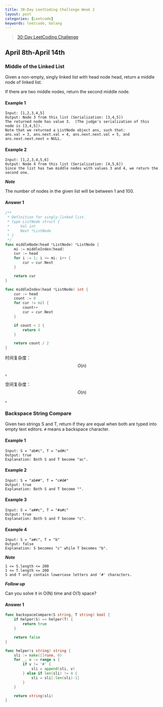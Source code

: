```yaml
---
title: 30-Day LeetCoding Challenge Week 2
layout: post
categories: [Leetcode]
keywords: leetcode, Golang
---
```


> [30-Day LeetCoding Challenge](https://leetcode.com/explore/challenge/card/30-day-leetcoding-challenge/)

<script src="https://cdn.mathjax.org/mathjax/latest/MathJax.js?config=TeX-AMS-MML_HTMLorMML" type="text/javascript"></script>
<script type="text/x-mathjax-config">
  // 数学公式专用
  MathJax.Hub.Config({
    tex2jax: {
      skipTags: ['script', 'noscript', 'style', 'textarea', 'pre'],
      inlineMath: [['$','$']]
    }
  });
</script>

## April 8th-April 14th

### Middle of the Linked List

Given a non-empty, singly linked list with head node head, return a middle node of linked list.

If there are two middle nodes, return the second middle node.

#### Example 1

```
Input: [1,2,3,4,5]
Output: Node 3 from this list (Serialization: [3,4,5])
The returned node has value 3.  (The judge's serialization of this node is [3,4,5]).
Note that we returned a ListNode object ans, such that:
ans.val = 3, ans.next.val = 4, ans.next.next.val = 5, and ans.next.next.next = NULL.
```

#### Example 2

```
Input: [1,2,3,4,5,6]
Output: Node 4 from this list (Serialization: [4,5,6])
Since the list has two middle nodes with values 3 and 4, we return the second one.
```

***Note***
 
The number of nodes in the given list will be between 1 and 100.

#### Answer 1

```go
/**
 * Definition for singly-linked list.
 * type ListNode struct {
 *     Val int
 *     Next *ListNode
 * }
 */
func middleNode(head *ListNode) *ListNode {
	mi := middleIndex(head)
	cur := head
	for i := 1; i <= mi; i++ {
		cur = cur.Next
	}

	return cur
}

func middleIndex(head *ListNode) int {
	cur := head
	count := 0
	for cur != nil {
		count++
		cur = cur.Next
	}

	if count < 2 {
		return 0
	}

	return count / 2
}
```

时间复杂度：$$O(n)$$。

空间复杂度：$$O(n)$$。

### Backspace String Compare

Given two strings S and T, return if they are equal when both are typed into empty text editors. `#` means a backspace character.

#### Example 1

```
Input: S = "ab#c", T = "ad#c"
Output: true
Explanation: Both S and T become "ac".
```

#### Example 2

```
Input: S = "ab##", T = "c#d#"
Output: true
Explanation: Both S and T become "".
```

#### Example 3

```
Input: S = "a##c", T = "#a#c"
Output: true
Explanation: Both S and T become "c".
```

#### Example 4

```
Input: S = "a#c", T = "b"
Output: false
Explanation: S becomes "c" while T becomes "b".
```

***Note***

```
1 <= S.length <= 200
1 <= T.length <= 200
S and T only contain lowercase letters and '#' characters.
```

***Follow up***

Can you solve it in O(N) time and O(1) space?

#### Answer 1

```go
func backspaceCompare(S string, T string) bool {
	if helper(S) == helper(T) {
		return true
	}

	return false
}

func helper(s string) string {
	sli := make([]rune, 0)
	for _, v := range s {
		if v != '#' {
			sli = append(sli, v)
		} else if len(sli) != 0 {
			sli = sli[:len(sli)-1]
		}
	}

	return string(sli)
}
```
